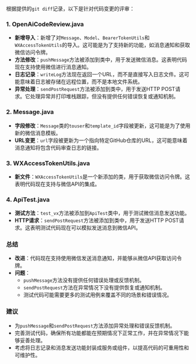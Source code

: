 根据提供的`git diff`记录，以下是针对代码变更的评审：

### 1. OpenAiCodeReview.java
- **新增导入**：新增了对`Message`、`Model`、`BearerTokenUtils`和`WXAccessTokenUtils`的导入。这可能是为了支持新的功能，如消息通知和获取微信访问令牌。
- **方法修改**：`pushMessage`方法被添加到类中，用于发送微信消息。这表明代码现在支持使用微信进行消息通知。
- **日志记录**：`writeLog`方法现在返回一个URL，而不是直接写入日志文件。这可能意味着日志被存储在远程位置，而不是本地文件系统。
- **异常处理**：`sendPostRequest`方法被添加到类中，用于发送HTTP POST请求。它处理异常并打印堆栈跟踪，但没有提供任何错误恢复或通知机制。

### 2. Message.java
- **字段修改**：`Message`类的`touser`和`template_id`字段被更新，这可能是为了使用新的微信消息模板。
- **URL变更**：`url`字段被更新为一个指向特定GitHub仓库的URL，这可能意味着消息通知将包含代码审查日志的链接。

### 3. WXAccessTokenUtils.java
- **新文件**：`WXAccessTokenUtils`是一个新添加的类，用于获取微信访问令牌。这表明代码现在支持与微信API的集成。

### 4. ApiTest.java
- **测试方法**：`test_vx`方法被添加到`ApiTest`类中，用于测试微信消息发送功能。
- **HTTP请求**：`sendPostRequest`方法被添加到类中，用于发送HTTP POST请求。这表明测试代码现在可以模拟发送消息到微信API。

### 总结
- **改进**：代码现在支持使用微信发送消息通知，并能够从微信API获取访问令牌。
- **问题**：
  - `pushMessage`方法没有提供任何错误处理或反馈机制。
  - `sendPostRequest`方法在异常情况下没有提供恢复或通知机制。
  - 测试代码可能需要更多的测试用例来覆盖不同的场景和错误情况。

### 建议
- 为`pushMessage`和`sendPostRequest`方法添加异常处理和错误反馈机制。
- 完善测试代码，确保所有功能都能在预期情况下正常工作，并在异常情况下能够妥善处理。
- 考虑将日志记录和消息发送功能封装成服务或组件，以提高代码的可重用性和可维护性。